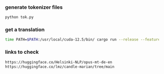 
### generate tokenizer files
```bash
python tok.py
```

### get a translation
```bash
time PATH=$PATH:/usr/local/cuda-12.5/bin/ cargo run --release --features cuda --  --tokenizer tokenizer-marian-base-de.json --tokenizer-dec tokenizer-marian-base-en.json  --text "viele danke"
```

### links to check
```bash
https://huggingface.co/Helsinki-NLP/opus-mt-de-en
https://huggingface.co/lmz/candle-marian/tree/main
```
